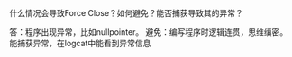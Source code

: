 什么情况会导致Force Close？如何避免？能否捕获导致其的异常？

答：程序出现异常，比如nullpointer。
避免：编写程序时逻辑连贯，思维缜密。能捕获异常，在logcat中能看到异常信息

